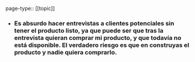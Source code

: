 page-type:: [[topic]]
- ### Es absurdo hacer entrevistas a clientes potenciales sin tener el producto listo, ya que puede ser que tras la entrevista quieran comprar mi producto, y que todavía no está disponible. El verdadero riesgo es que en construyas el producto y nadie quiera comprarlo.




